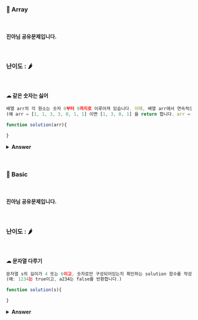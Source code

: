 ### 🎁 Array

<br>

#### 진아님 공유문제입니다.

<br>

### 난이도 : 🌶

<br>

#### ☁︎ 같은 숫자는 싫어

```javascript
배열 arr의 각 원소는 숫자 0부터 9까지로 이루어져 있습니다. 이때, 배열 arr에서 연속적으로 나타나는 숫자는 하나만 남기고 전부 제거하려고 합니다. 단, 배열 arr의 원소들의 순서를 유지해야 합니다.
(예 arr = [1, 1, 3, 3, 0, 1, 1] 이면 [1, 3, 0, 1] 을 return 합니다. arr = [4, 4, 4, 3, 3] 이면 [4, 3] 을 return 합니다.)

function solution(arr){

}

```

<details><summary><b>Answer</b></summary>

<p>

```javascript
// 📌 작성한 답
function solution(arr) {
  let answer = [arr[0]];

  arr.forEach(element => {
    (!(answer[answer.length - 1] == element)) ? answer.push(element) : ''
  });

  return answer
}

배열 result과 arr를 비교하면서 연속되지 않은 값을 result에 push해 주었습니다.

// 📌 프로그래머스 1티어 풀이

function solution(arr)
{
    return arr.filter((val,index) => val != arr[index+1]);
}

//출처 https://programmers.co.kr/learn/courses/30/lessons/12906
```

 </p>
 </details>
 <br>
 <br>

### 🎁 Basic

<br>

#### 진아님 공유문제입니다.

<br>

### 난이도 : 🌶

<br>

#### ☁︎ 문자열 다루기

```javascript
문자열 s의 길이가 4 또는 6이고, 숫자로만 구성되어있는지 확인하는 solution 함수를 작성하세요.
(예: 1234는 true이고, a234는 false를 반환합니다.)

function solution(s){

}

```

<details><summary><b>Answer</b></summary>

<p>

```javascript
function solution(s) {
  return s.length == 4 || s.length == 6 ? !isNaN(s) : false;
}

//출처 https://programmers.co.kr/learn/courses/30/lessons/12918
```

 </p>
 </details>
 <br>
 <br>
